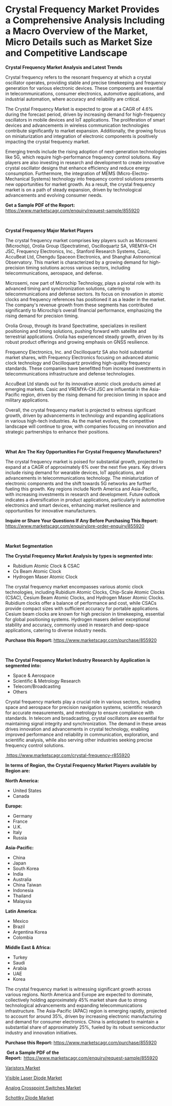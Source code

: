 <p><h1>Crystal Frequency Market Provides a Comprehensive Analysis Including a Macro Overview of the Market, Micro Details such as Market Size and Competitive Landscape</h1></p><p><strong>Crystal Frequency Market Analysis and Latest Trends</strong></p>
<p><p>Crystal frequency refers to the resonant frequency at which a crystal oscillator operates, providing stable and precise timekeeping and frequency generation for various electronic devices. These components are essential in telecommunications, consumer electronics, automotive applications, and industrial automation, where accuracy and reliability are critical.</p><p>The Crystal Frequency Market is expected to grow at a CAGR of 4.6% during the forecast period, driven by increasing demand for high-frequency oscillators in mobile devices and IoT applications. The proliferation of smart devices and advancements in wireless communication technologies contribute significantly to market expansion. Additionally, the growing focus on miniaturization and integration of electronic components is positively impacting the crystal frequency market.</p><p>Emerging trends include the rising adoption of next-generation technologies like 5G, which require high-performance frequency control solutions. Key players are also investing in research and development to create innovative crystal oscillator designs that enhance efficiency and reduce energy consumption. Furthermore, the integration of MEMS (Micro-Electro-Mechanical Systems) technology into frequency control solutions presents new opportunities for market growth. As a result, the crystal frequency market is on a path of steady expansion, driven by technological advancements and evolving consumer needs.</p></p>
<p><strong>Get a Sample PDF of the Report:&nbsp;</strong> <a href="https://www.marketscagr.com/enquiry/request-sample/855920?utm_campaign=2010&utm_medium=2&utm_source=Github&utm_content=ia&utm_term=06042025&utm_id=crystal-frequency">https://www.marketscagr.com/enquiry/request-sample/855920</a></p>
<p>&nbsp;</p>
<p><strong>Crystal Frequency Major Market Players</strong></p>
<p><p>The crystal frequency market comprises key players such as Microsemi (Microchip), Orolia Group (Spectratime), Oscilloquartz SA, VREMYA-CH JSC, Frequency Electronics, Inc., Stanford Research Systems, Casic, AccuBeat Ltd, Chengdu Spaceon Electronics, and Shanghai Astronomical Observatory. This market is characterized by a growing demand for high-precision timing solutions across various sectors, including telecommunications, aerospace, and defense.</p><p>Microsemi, now part of Microchip Technology, plays a pivotal role with its advanced timing and synchronization solutions, catering to telecommunications and defense sectors. Its focus on innovation in atomic clocks and frequency references has positioned it as a leader in the market. The company's revenue growth from these segments has contributed significantly to Microchip’s overall financial performance, emphasizing the rising demand for precision timing.</p><p>Orolia Group, through its brand Spectratime, specializes in resilient positioning and timing solutions, pushing forward with satellite and terrestrial applications. Orolia has experienced steady growth, driven by its robust product offerings and growing emphasis on GNSS resilience.</p><p>Frequency Electronics, Inc. and Oscilloquartz SA also hold substantial market shares, with Frequency Electronics focusing on advanced atomic clock technology and Oscilloquartz providing high-quality frequency standards. These companies have benefitted from increased investments in telecommunications infrastructure and defense technologies.</p><p>AccuBeat Ltd stands out for its innovative atomic clock products aimed at emerging markets. Casic and VREMYA-CH JSC are influential in the Asia-Pacific region, driven by the rising demand for precision timing in space and military applications.</p><p>Overall, the crystal frequency market is projected to witness significant growth, driven by advancements in technology and expanding applications in various high-tech industries. As the market evolves, the competitive landscape will continue to grow, with companies focusing on innovation and strategic partnerships to enhance their positions.</p></p>
<p>&nbsp;</p>
<p><strong>What Are The Key Opportunities For Crystal Frequency Manufacturers?</strong></p>
<p><p>The crystal frequency market is poised for substantial growth, projected to expand at a CAGR of approximately 6% over the next five years. Key drivers include rising demand for wearable devices, IoT applications, and advancements in telecommunications technology. The miniaturization of electronic components and the shift towards 5G networks are further fueling this growth. Key regions include North America and Asia-Pacific, with increasing investments in research and development. Future outlook indicates a diversification in product applications, particularly in automotive electronics and smart devices, enhancing market resilience and opportunities for innovative manufacturers.</p></p>
<p><strong>Inquire or Share Your Questions If Any Before Purchasing This Report:</strong> <a href="https://www.marketscagr.com/enquiry/pre-order-enquiry/855920?utm_campaign=2010&utm_medium=2&utm_source=Github&utm_content=ia&utm_term=06042025&utm_id=crystal-frequency">https://www.marketscagr.com/enquiry/pre-order-enquiry/855920</a></p>
<p>&nbsp;</p>
<p><strong>Market Segmentation</strong></p>
<p><strong>The Crystal Frequency Market Analysis by types is segmented into:</strong></p>
<p><ul><li>Rubidium Atomic Clock & CSAC</li><li>Cs Beam Atomic Clock</li><li>Hydrogen Maser Atomic Clock</li></ul></p>
<p><p>The crystal frequency market encompasses various atomic clock technologies, including Rubidium Atomic Clocks, Chip-Scale Atomic Clocks (CSAC), Cesium Beam Atomic Clocks, and Hydrogen Maser Atomic Clocks. Rubidium clocks offer a balance of performance and cost, while CSACs provide compact sizes with sufficient accuracy for portable applications. Cesium beam clocks are known for high precision in timekeeping, essential for global positioning systems. Hydrogen masers deliver exceptional stability and accuracy, commonly used in research and deep-space applications, catering to diverse industry needs.</p></p>
<p><strong>Purchase this Report:&nbsp;</strong><a href="https://www.marketscagr.com/purchase/855920?utm_campaign=2010&utm_medium=2&utm_source=Github&utm_content=ia&utm_term=06042025&utm_id=crystal-frequency">https://www.marketscagr.com/purchase/855920</a></p>
<p>&nbsp;</p>
<p><strong>The Crystal Frequency Market Industry Research by Application is segmented into:</strong></p>
<p><ul><li>Space & Aerospace</li><li>Scientific & Metrology Research</li><li>Telecom/Broadcasting</li><li>Others</li></ul></p>
<p><p>Crystal frequency markets play a crucial role in various sectors, including space and aerospace for precision navigation systems, scientific research for accurate measurements, and metrology to ensure compliance with standards. In telecom and broadcasting, crystal oscillators are essential for maintaining signal integrity and synchronization. The demand in these areas drives innovation and advancements in crystal technology, enabling improved performance and reliability in communication, exploration, and scientific analysis, while also serving other industries seeking precise frequency control solutions.</p></p>
<p><a href="https://www.marketscagr.com/crystal-frequency-r855920?utm_campaign=2010&utm_medium=2&utm_source=Github&utm_content=ia&utm_term=06042025&utm_id=crystal-frequency">&nbsp;https://www.marketscagr.com/crystal-frequency-r855920</a></p>
<p><strong>In terms of Region, the Crystal Frequency Market Players available by Region are:</strong></p>
<p>
    <p> <strong> North America: </strong>
        <ul>
            <li>United States</li>
            <li>Canada</li>
        </ul>
        </p> 
    <p> <strong> Europe: </strong>
        <ul>
            <li>Germany</li>
            <li>France</li>
            <li>U.K.</li>
            <li>Italy</li>
            <li>Russia</li>
        </ul>
        </p> 
    <p> <strong> Asia-Pacific: </strong>
        <ul>
            <li>China</li>
            <li>Japan</li>
            <li>South Korea</li>
            <li>India</li>
            <li>Australia</li>
            <li>China Taiwan</li>
            <li>Indonesia</li>
            <li>Thailand</li>
            <li>Malaysia</li>
        </ul>
        </p> 
    <p> <strong> Latin America: </strong>
        <ul>
            <li>Mexico</li>
            <li>Brazil</li>
            <li>Argentina Korea</li>
            <li>Colombia</li>
        </ul>
        </p> 
    <p> <strong> Middle East & Africa: </strong>
        <ul>
            <li>Turkey</li>
            <li>Saudi</li>
            <li>Arabia</li>
            <li>UAE</li>
            <li>Korea</li>
        </ul>
    </p>
    </p>
<p><p>The crystal frequency market is witnessing significant growth across various regions. North America and Europe are expected to dominate, collectively holding approximately 45% market share due to strong technological advancements and expanding telecommunications infrastructure. The Asia-Pacific (APAC) region is emerging rapidly, projected to account for around 35%, driven by increasing electronic manufacturing and demand for consumer electronics. China is anticipated to maintain a substantial share of approximately 25%, fueled by its robust semiconductor industry and innovation initiatives.</p></p>
<p><strong>Purchase this Report: </strong><a href="https://www.marketscagr.com/purchase/855920?utm_campaign=2010&utm_medium=2&utm_source=Github&utm_content=ia&utm_term=06042025&utm_id=crystal-frequency">https://www.marketscagr.com/purchase/855920</a></p>
<p>&nbsp;<strong>Get a Sample PDF of the Report:&nbsp;&nbsp;</strong><a href="https://www.marketscagr.com/enquiry/request-sample/855920?utm_campaign=2010&utm_medium=2&utm_source=Github&utm_content=ia&utm_term=06042025&utm_id=crystal-frequency">https://www.marketscagr.com/enquiry/request-sample/855920</a></p>
<p><strong></strong></p>
<p><p><a href="https://github.com/mahnoor2003/Market-Research-Report-List-7/blob/main/varistors-market.md?utm_campaign=2010&utm_medium=2&utm_source=Github&utm_content=ia&utm_term=06042025&utm_id=crystal-frequency">Varistors Market</a></p><p><a href="https://github.com/BryceTownsendr/Market-Research-Report-List-7/blob/main/visible-laser-diode-market.md?utm_campaign=2010&utm_medium=2&utm_source=Github&utm_content=ia&utm_term=06042025&utm_id=crystal-frequency">Visible Laser Diode Market</a></p><p><a href="https://github.com/camacrokesw2/Market-Research-Report-List-1/blob/main/analog-crosspoint-switches-market.md?utm_campaign=2010&utm_medium=2&utm_source=Github&utm_content=ia&utm_term=06042025&utm_id=crystal-frequency">Analog Crosspoint Switches Market</a></p><p><a href="https://github.com/beberjuban9a/Market-Research-Report-List-1/blob/main/schottky-diode-market.md?utm_campaign=2010&utm_medium=2&utm_source=Github&utm_content=ia&utm_term=06042025&utm_id=crystal-frequency">Schottky Diode Market</a></p></p>